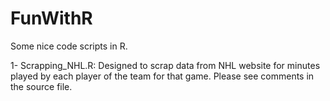 # FunWithR
Some nice code scripts in R. 

1- Scrapping_NHL.R: Designed to scrap data from NHL website for minutes played by each player of the team for that game. Please see comments in the source file. 
